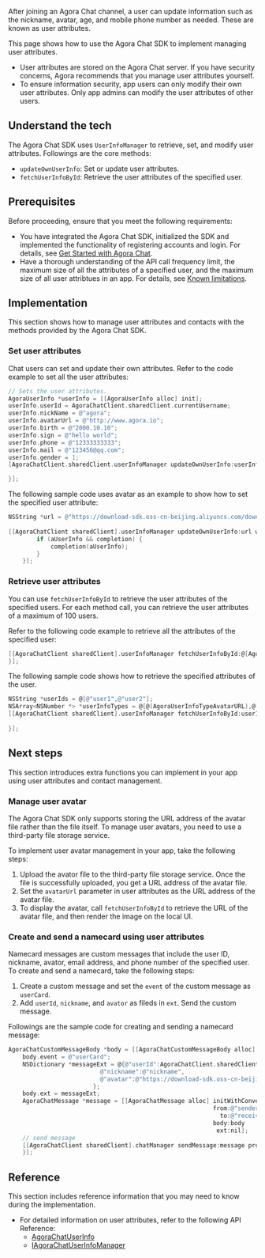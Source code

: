 After joining an Agora Chat channel, a user can update information such as the nickname, avatar, age, and mobile phone number as needed. These are known as user attributes.

This page shows how to use the Agora Chat SDK to implement managing user attributes.

<div class="alert note"><ul><li>User attributes are stored on the Agora Chat server. If you have security concerns, Agora recommends that you manage user attributes yourself.</li><li>To ensure information security, app users can only modify their own user attributes. Only app admins can modify the user attributes of other users.</li></ul></div>

## Understand the tech

The Agora Chat SDK uses `UserInfoManager` to retrieve, set, and modify user attributes. Followings are the core methods:
- `updateOwnUserInfo`: Set or update user attributes.
- `fetchUserInfoById`: Retrieve the user attributes of the specified user.

## Prerequisites

Before proceeding, ensure that you meet the following requirements:

- You have integrated the Agora Chat SDK, initialized the SDK and implemented the functionality of registering accounts and login. For details, see [Get Started with Agora Chat](./agora_chat_get_started_ios?platform=iOS).
- Have a thorough understanding of the API call frequency limit, the maximum size of all the attributes of a specified user, and the maximum size of all user attribtues in an app. For details, see [Known limitations](./agora_chat_limitation?platform=iOS).

## Implementation

This section shows how to manage user attributes and contacts with the methods provided by the Agora Chat SDK.

### Set user attributes

Chat users can set and update their own attributes. Refer to the code example to set all the user attributes:

```objective-c
// Sets the user attributes.
AgoraUserInfo *userInfo = [[AgoraUserInfo alloc] init];
userInfo.userId = AgoraChatClient.sharedClient.currentUsername;
userInfo.nickName = @"agora";
userInfo.avatarUrl = @"http://www.agora.io";
userInfo.birth = @"2000.10.10";
userInfo.sign = @"hello world";
userInfo.phone = @"12333333333";
userInfo.mail = @"123456@qq.com";
userInfo.gender = 1;
[AgoraChatClient.sharedClient.userInfoManager updateOwnUserInfo:userInfo completion:^(AgoraUserInfo *aUserInfo, AgoraChatError *aError)      

}];        
```

The following sample code uses avatar as an example to show how to set the specified user attribute:

```objective-c
NSString *url = @"https://download-sdk.oss-cn-beijing.aliyuncs.com/downloads/IMDemo/avatar/Image1.png";
 
[[AgoraChatClient sharedClient].userInfoManager updateOwnUserInfo:url withType:AgoraUserInfoTypeAvatarURL completion:^(AgoraUserInfo *aUserInfo, AgoraChatError *aError) {
        if (aUserInfo && completion) {
            completion(aUserInfo);
        }
    }];
```

### Retrieve user attributes

You can use `fetchUserInfoById` to retrieve the user attributes of the specified users. For each method call, you can retrieve the user attributes of a maximum of 100 users.

Refer to the following code example to retrieve all the attributes of the specified user:

```objective-c
[[AgoraChatClient sharedClient].userInfoManager fetchUserInfoById:@[AgoraChatClient.sharedClient.currentUsername] 		completion:^(NSDictionary *aUserDatas, AgoraChatError *aError) {               
}];
```

The following sample code shows how to retrieve the specified attributes of the user.

```objective-c
NSString *userIds = @[@"user1",@"user2"];
NSArray<NSNumber *> *userInfoTypes = @[@(AgoraUserInfoTypeAvatarURL),@(AgoraUserInfoTypePhone),@(AgoraUserInfoTypeMail)];
[[AgoraChatClient sharedClient].userInfoManager fetchUserInfoById:userIds type:userInfoTypes completion:^(NSDictionary *aUserDatas, AgoraChatError *aError) {
              
}];
```

## Next steps

This section introduces extra functions you can implement in your app using user attributes and contact management.

### Manage user avatar

The Agora Chat SDK only supports storing the URL address of the avatar file rather than the file itself. To manage user avatars, you need to use a third-party file storage service.

To implement user avatar management in your app, take the following steps:

1. Upload the avator file to the third-party file storage service. Once the file is successfully uploaded, you get a URL address of the avatar file.
2. Set the `avatarUrl` parameter in user attributes as the URL address of the avatar file.
3. To display the avatar, call `fetchUserInfoById` to retrieve the URL of the avatar file, and then render the image on the local UI.

### Create and send a namecard using user attributes

Namecard messages are custom messages that include the user ID, nickname, avator, email address, and phone number of the specified user. To create and send a namecard, take the following steps:

1. Create a custom message and set the `event` of the custom message as `userCard`.
2. Add `userId`, `nickname`, and `avator` as fileds in `ext`. Send the custom message.

Followings are the sample code for creating and sending a namecard message:

```objective-c
AgoraChatCustomMessageBody *body = [[AgoraChatCustomMessageBody alloc] init];
    body.event = @"userCard";
    NSDictionary *messageExt = @{@"userId":AgoraChatClient.sharedClient.currentUsername,
                          @"nickname":@"nickname",
                          @"avatar":@"https://download-sdk.oss-cn-beijing.aliyuncs.com/downloads/IMDemo/avatar/Image1.png"
                        };
    body.ext = messageExt;
    AgoraChatMessage *message = [[AgoraChatMessage alloc] initWithConversationID:@"conversationID"
                                                          from:@"sender"
                                                            to:@"receiver"
                                                          body:body
                                                           ext:nil];
    // send message
    [[AgoraChatClient sharedClient].chatManager sendMessage:message progress:nil completion:^(AgoraChatMessage *message, AgoraChatError *error) {
    }];
```

## Reference

This section includes reference information that you may need to know during the implementation.

- For detailed information on user attributes, refer to the following API Reference:
  - [AgoraChatUserInfo](./API%20Reference/im_oc/interface_agora_chat_user_info.html)
  - [IAgoraChatUserInfoManager](./API%20Reference/im_oc/protocol_i_agora_chat_user_info_manager-p.html)
